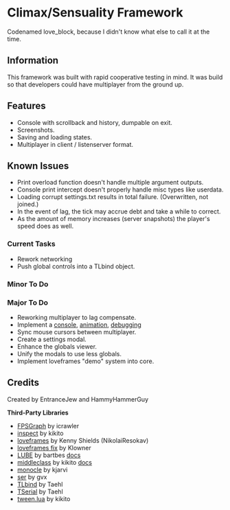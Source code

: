 # Climax/Sensuality Framework
Codenamed love_block, because I didn't know what else to call it at the time.

## Information
This framework was built with rapid cooperative testing in mind. It was build so that developers could have multiplayer from the ground up.

## Features
- Console with scrollback and history, dumpable on exit.
- Screenshots.
- Saving and loading states.
- Multiplayer in client / listenserver format.

## Known Issues
- Print overload function doesn't handle multiple argument outputs.
- Console print intercept doesn't properly handle misc types like userdata.
- Loading corrupt settings.txt results in total failure. (Overwritten, not joined.)
- In the event of lag, the tick may accrue debt and take a while to correct.
- As the amount of memory increases (server snapshots) the player's speed does as well.

### Current Tasks
- Rework networking
- Push global controls into a TLbind object.

### Minor To Do

### Major To Do
- Reworking multiplayer to lag compensate.
- Implement a [console](https://github.com/markandgo/loveshack), [animation](https://github.com/kikito/anim8), [debugging](https://github.com/nunodonato/hudebug)
- Sync mouse cursors between multiplayer.
- Create a settings modal.
- Enhance the globals viewer.
- Unify the modals to use less globals.
- Implement loveframes "demo" system into core.

## Credits
Created by EntranceJew and HammyHammerGuy

**Third-Party Libraries**
- [FPSGraph](https://github.com/icrawler/FPSGraph) by icrawler
- [inspect](https://github.com/kikito/inspect.lua) by kikito
- [loveframes](https://github.com/NikolaiResokav/LoveFrames) by Kenny Shields (NikolaiResokav)
- [loveframes fix](https://github.com/Klowner/LoveFrames) by Klowner
- [LUBE](http://love2d.org/forums/viewtopic.php?p=21112#p21112) by bartbes [docs](https://github.com/bartbes/love-misc-libs/blob/master/LUBE/docs.md)
- [middleclass](https://github.com/kikito/middleclass) by kikito [docs](https://github.com/kikito/middleclass/wiki/Quick-Example)
- [monocle](https://github.com/kjarvi/monocle) by kjarvi
- [ser](https://github.com/gvx/Ser) by gvx
- [TLbind](http://love2d.org/wiki/TLbind) by Taehl
- [TSerial](https://love2d.org/wiki/Tserial) by Taehl
- [tween.lua](https://github.com/kikito/tween.lua) by kikito